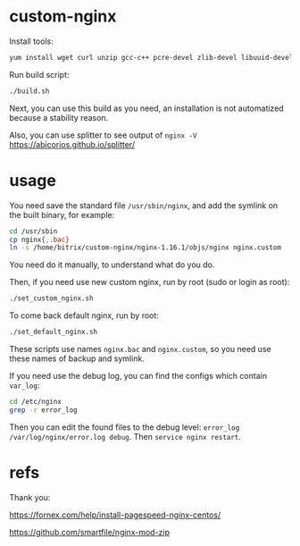 # custom-nginx
Install tools:
```bash
yum install wget curl unzip gcc-c++ pcre-devel zlib-devel libuuid-devel
```
Run build script:
```bash
./build.sh
```
Next, you can use this build as you need, an installation is not automatized because a stability reason.

Also, you can use splitter to see output of `nginx -V` https://abicorios.github.io/splitter/

# usage

You need save the standard file `/usr/sbin/nginx`, and add the symlink on the built binary, for example:
```bash
cd /usr/sbin
cp nginx{,.bac}
ln -s /home/bitrix/custom-nginx/nginx-1.16.1/objs/nginx nginx.custom
```
You need do it manually, to understand what do you do.

Then, if you need use new custom nginx, run by root (sudo or login as root):
```bash
./set_custom_nginx.sh
```
To come back default nginx, run by root:
```bash
./set_default_nginx.sh
```
These scripts use names `nginx.bac` and `nginx.custom`, so you need use these names of backup and symlink.

If you need use the debug log, you can find the configs which contain `var_log`:
```bash
cd /etc/nginx
grep -r error_log
```
Then you can edit the found files to the debug level: `error_log /var/log/nginx/error.log debug`. Then `service nginx restart`.

# refs
Thank you:

https://fornex.com/help/install-pagespeed-nginx-centos/

https://github.com/smartfile/nginx-mod-zip

